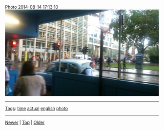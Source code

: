<!--
title: Photo 2014-08-14 17
date: 2020-06-28T14:55:35.534Z
tags: time, actual, english, photo
-->








Photo 2014-08-14 17:13:10
![](94736099227-0.jpg)

<!--BOTTOM-POST-NAVIGATION-->
---

[Tags](tags.md): [time](tag-time.md) [actual](tag-actual.md) [english](tag-english.md) [photo](tag-photo.md)

---

[Newer](94643702047.md) | [Top](index.md) | [Older](94922852957.md)